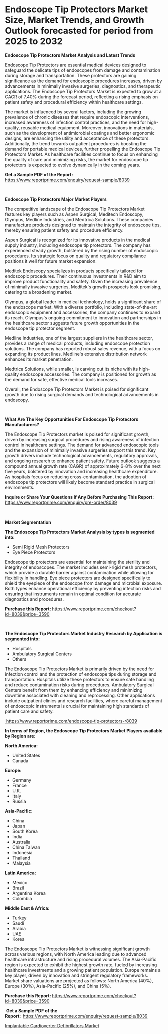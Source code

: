 <p><h1>Endoscope Tip Protectors Market Size, Market Trends, and Growth Outlook forecasted for period from 2025 to 2032</h1></p><p><strong>Endoscope Tip Protectors Market Analysis and Latest Trends</strong></p>
<p><p>Endoscope Tip Protectors are essential medical devices designed to safeguard the delicate tips of endoscopes from damage and contamination during storage and transportation. These protectors are gaining significance as the demand for endoscopic procedures increases, driven by advancements in minimally invasive surgeries, diagnostics, and therapeutic applications. The Endoscope Tip Protectors Market is expected to grow at a CAGR of 7.40% during the forecast period, reflecting a rising emphasis on patient safety and procedural efficiency within healthcare settings.</p><p>The market is influenced by several factors, including the growing prevalence of chronic diseases that require endoscopic interventions, increased awareness of infection control practices, and the need for high-quality, reusable medical equipment. Moreover, innovations in materials, such as the development of antimicrobial coatings and better ergonomic designs, are enhancing the utility and acceptance of these protectors. Additionally, the trend towards outpatient procedures is boosting the demand for portable medical devices, further propelling the Endoscope Tip Protectors Market. As healthcare facilities continue to focus on enhancing the quality of care and minimizing risks, the market for endoscope tip protectors is expected to evolve dynamically in the coming years.</p></p>
<p><strong>Get a Sample PDF of the Report:&nbsp;</strong> <a href="https://www.reportprime.com/enquiry/request-sample/8039?utm_campaign=3506&utm_medium=2&utm_source=Github&utm_content=ia&utm_term=19032025&utm_id=endoscope-tip-protectors">https://www.reportprime.com/enquiry/request-sample/8039</a></p>
<p>&nbsp;</p>
<p><strong>Endoscope Tip Protectors Major Market Players</strong></p>
<p><p>The competitive landscape of the Endoscope Tip Protectors Market features key players such as Aspen Surgical, Meditech Endoscopy, Olympus, Medline Industries, and Medtrica Solutions. These companies manufacture products designed to maintain the integrity of endoscope tips, thereby ensuring patient safety and procedure efficiency.</p><p>Aspen Surgical is recognized for its innovative products in the medical supply industry, including endoscope tip protectors. The company has experienced steady growth, bolstered by the rising number of endoscopic procedures. Its strategic focus on quality and regulatory compliance positions it well for future market expansion.</p><p>Meditek Endoscopy specializes in products specifically tailored for endoscopic procedures. Their continuous investments in R&D aim to improve product functionality and safety. Given the increasing prevalence of minimally invasive surgeries, Meditek's growth prospects look promising, catering to a broadening market.</p><p>Olympus, a global leader in medical technology, holds a significant share of the endoscope market. With a diverse portfolio, including state-of-the-art endoscopic equipment and accessories, the company continues to expand its reach. Olympus's ongoing commitment to innovation and partnerships in the healthcare sector suggests future growth opportunities in the endoscope tip protector segment.</p><p>Medline Industries, one of the largest suppliers in the healthcare sector, provides a range of medical products, including endoscope protection solutions. The company has reported robust sales revenue, with a focus on expanding its product lines. Medline's extensive distribution network enhances its market penetration.</p><p>Medtrica Solutions, while smaller, is carving out its niche with its high-quality endoscope accessories. The company is positioned for growth as the demand for safe, effective medical tools increases.</p><p>Overall, the Endoscope Tip Protectors Market is poised for significant growth due to rising surgical demands and technological advancements in endoscopy.</p></p>
<p>&nbsp;</p>
<p><strong>What Are The Key Opportunities For Endoscope Tip Protectors Manufacturers?</strong></p>
<p><p>The Endoscope Tip Protectors market is poised for significant growth, driven by increasing surgical procedures and rising awareness of infection control in healthcare settings. The demand for advanced endoscopic tools and the expansion of minimally invasive surgeries support this trend. Key growth drivers include technological advancements, regulatory approvals, and ongoing research to enhance patient safety. Future outlook suggests a compound annual growth rate (CAGR) of approximately 6-8% over the next five years, bolstered by innovation and increasing healthcare expenditure. As hospitals focus on reducing cross-contamination, the adoption of endoscope tip protectors will likely become standard practice in surgical environments.</p></p>
<p><strong>Inquire or Share Your Questions If Any Before Purchasing This Report:</strong> <a href="https://www.reportprime.com/enquiry/pre-order/8039?utm_campaign=3506&utm_medium=2&utm_source=Github&utm_content=ia&utm_term=19032025&utm_id=endoscope-tip-protectors">https://www.reportprime.com/enquiry/pre-order/8039</a></p>
<p>&nbsp;</p>
<p><strong>Market Segmentation</strong></p>
<p><strong>The Endoscope Tip Protectors Market Analysis by types is segmented into:</strong></p>
<p><ul><li>Semi Rigid Mesh Protectors</li><li>Eye Piece Protectors</li></ul></p>
<p><p>Endoscope tip protectors are essential for maintaining the sterility and integrity of endoscopes. The market includes semi-rigid mesh protectors, which provide a durable barrier against contamination while allowing for flexibility in handling. Eye piece protectors are designed specifically to shield the eyepiece of the endoscope from damage and microbial exposure. Both types enhance operational efficiency by preventing infection risks and ensuring that instruments remain in optimal condition for accurate diagnostics and procedures.</p></p>
<p><strong>Purchase this Report:&nbsp;</strong><a href="https://www.reportprime.com/checkout?id=8039&price=3590&utm_campaign=3506&utm_medium=2&utm_source=Github&utm_content=ia&utm_term=19032025&utm_id=endoscope-tip-protectors">https://www.reportprime.com/checkout?id=8039&price=3590</a></p>
<p>&nbsp;</p>
<p><strong>The Endoscope Tip Protectors Market Industry Research by Application is segmented into:</strong></p>
<p><ul><li>Hospitals</li><li>Ambulatory Surgical Centers</li><li>Others</li></ul></p>
<p><p>The Endoscope Tip Protectors Market is primarily driven by the need for infection control and the protection of endoscope tips during storage and transportation. Hospitals utilize these protectors to ensure safe handling and reduce contamination risks during procedures. Ambulatory Surgical Centers benefit from them by enhancing efficiency and minimizing downtime associated with cleaning and reprocessing. Other applications include outpatient clinics and research facilities, where careful management of endoscopic instruments is crucial for maintaining high standards of patient care and safety.</p></p>
<p><a href="https://www.reportprime.com/endoscope-tip-protectors-r8039?utm_campaign=3506&utm_medium=2&utm_source=Github&utm_content=ia&utm_term=19032025&utm_id=endoscope-tip-protectors">&nbsp;https://www.reportprime.com/endoscope-tip-protectors-r8039</a></p>
<p><strong>In terms of Region, the Endoscope Tip Protectors Market Players available by Region are:</strong></p>
<p>
    <p> <strong> North America: </strong>
        <ul>
            <li>United States</li>
            <li>Canada</li>
        </ul>
        </p> 
    <p> <strong> Europe: </strong>
        <ul>
            <li>Germany</li>
            <li>France</li>
            <li>U.K.</li>
            <li>Italy</li>
            <li>Russia</li>
        </ul>
        </p> 
    <p> <strong> Asia-Pacific: </strong>
        <ul>
            <li>China</li>
            <li>Japan</li>
            <li>South Korea</li>
            <li>India</li>
            <li>Australia</li>
            <li>China Taiwan</li>
            <li>Indonesia</li>
            <li>Thailand</li>
            <li>Malaysia</li>
        </ul>
        </p> 
    <p> <strong> Latin America: </strong>
        <ul>
            <li>Mexico</li>
            <li>Brazil</li>
            <li>Argentina Korea</li>
            <li>Colombia</li>
        </ul>
        </p> 
    <p> <strong> Middle East & Africa: </strong>
        <ul>
            <li>Turkey</li>
            <li>Saudi</li>
            <li>Arabia</li>
            <li>UAE</li>
            <li>Korea</li>
        </ul>
    </p>
    </p>
<p><p>The Endoscope Tip Protectors Market is witnessing significant growth across various regions, with North America leading due to advanced healthcare infrastructure and rising procedural volumes. The Asia-Pacific region is expected to exhibit the highest growth rate, fueled by increasing healthcare investments and a growing patient population. Europe remains a key player, driven by innovation and stringent regulatory frameworks. Market share valuations are projected as follows: North America (40%), Europe (30%), Asia-Pacific (25%), and China (5%).</p></p>
<p><strong>Purchase this Report: </strong><a href="https://www.reportprime.com/checkout?id=8039&price=3590&utm_campaign=3506&utm_medium=2&utm_source=Github&utm_content=ia&utm_term=19032025&utm_id=endoscope-tip-protectors">https://www.reportprime.com/checkout?id=8039&price=3590</a></p>
<p>&nbsp;<strong>Get a Sample PDF of the Report:&nbsp;&nbsp;</strong><a href="https://www.reportprime.com/enquiry/request-sample/8039?utm_campaign=3506&utm_medium=2&utm_source=Github&utm_content=ia&utm_term=19032025&utm_id=endoscope-tip-protectors">https://www.reportprime.com/enquiry/request-sample/8039</a></p>
<p><strong></strong></p>
<p><p><a href="https://github.com/baheraennika/Market-Research-Report-List-1/blob/main/implantable-cardioverter-defibrillators-market.md?utm_campaign=3506&utm_medium=2&utm_source=Github&utm_content=ia&utm_term=19032025&utm_id=endoscope-tip-protectors">Implantable Cardioverter Defibrillators Market</a></p></p>